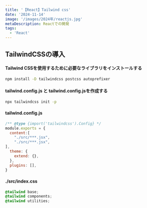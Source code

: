 ```yaml
---
title: '【React】Tailwind css'
date: '2024-11-14'
image: '/images/2024年/reactjs.jpg'
metaDescription: Reactでの開発
tags:
  - 'React'
---
```


## TailwindCSSの導入

#### Tailwind CSSを使用するために必要なライブラリをインストールする
```bash
npm install -D tailwindcss postcss autoprefixer
```

#### tailwind.config.js と tailwind.config.jsを作成する
```bash
npx tailwindcss init -p
```


#### tailwind.config.js

```javascript
/** @type {import('tailwindcss').Config} */
module.exports = {
  content:[
    "./src/***.jsx",
    "./src/***.jsx",
],
  theme: {
    extend: {},
  },
  plugins: [],
}
```

#### ./src/index.css
```css
@tailwind base;
@tailwind components;
@tailwind utilities;
```